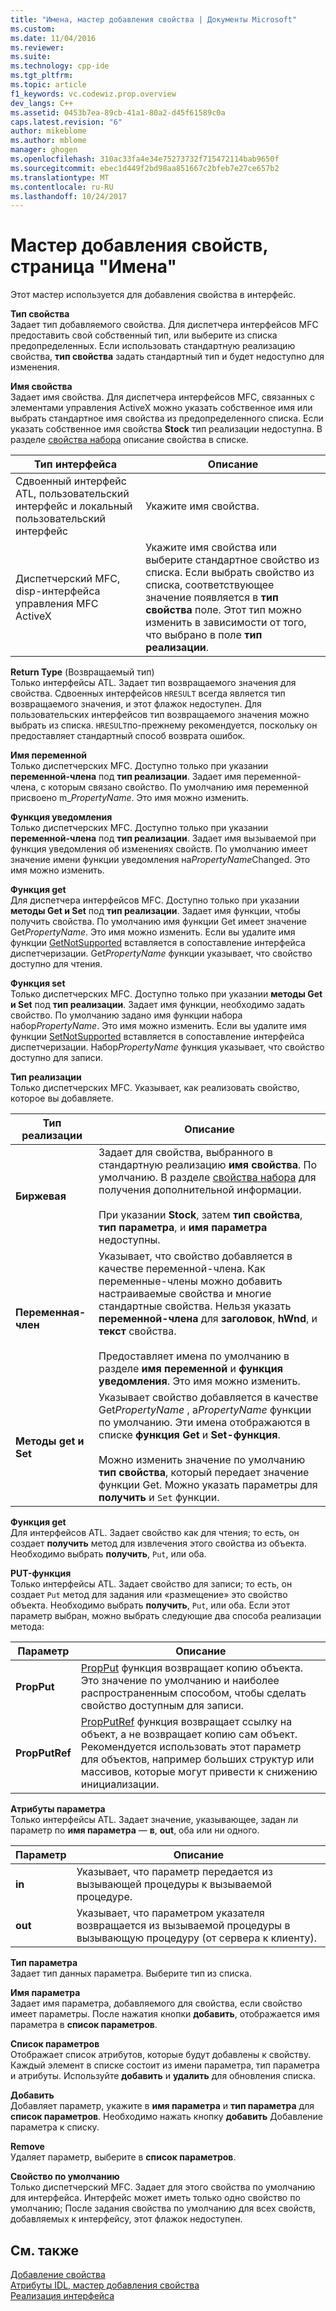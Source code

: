 ```yaml
---
title: "Имена, мастер добавления свойства | Документы Microsoft"
ms.custom: 
ms.date: 11/04/2016
ms.reviewer: 
ms.suite: 
ms.technology: cpp-ide
ms.tgt_pltfrm: 
ms.topic: article
f1_keywords: vc.codewiz.prop.overview
dev_langs: C++
ms.assetid: 0453b7ea-89cb-41a1-80a2-d45f61589c0a
caps.latest.revision: "6"
author: mikeblome
ms.author: mblome
manager: ghogen
ms.openlocfilehash: 310ac33fa4e34e75273732f715472114bab9650f
ms.sourcegitcommit: ebec1d449f2bd98aa851667c2bfeb7e27ce657b2
ms.translationtype: MT
ms.contentlocale: ru-RU
ms.lasthandoff: 10/24/2017
---
```

# <a name="names-add-property-wizard"></a>Мастер добавления свойств, страница "Имена"
Этот мастер используется для добавления свойства в интерфейс.  
  
 **Тип свойства**  
 Задает тип добавляемого свойства. Для диспетчера интерфейсов MFC предоставить свой собственный тип, или выберите из списка предопределенных. Если использовать стандартную реализацию свойства, **тип свойства** задать стандартный тип и будет недоступно для изменения.  
  
 **Имя свойства**  
 Задает имя свойства. Для диспетчера интерфейсов MFC, связанных с элементами управления ActiveX можно указать собственное имя или выбрать стандартное имя свойства из предопределенного списка. Если указать собственное имя свойства **Stock** тип реализации недоступна. В разделе [свойства набора](../ide/stock-properties.md) описание свойства в списке.  
  
|Тип интерфейса|Описание|  
|--------------------|-----------------|  
|Сдвоенный интерфейс ATL, пользовательский интерфейс и локальный пользовательский интерфейс|Укажите имя свойства.|  
|Диспетчерский MFC, disp-интерфейса управления MFC ActiveX|Укажите имя свойства или выберите стандартное свойство из списка. Если выбрать свойство из списка, соответствующее значение появляется в **тип свойства** поле. Этот тип можно изменить в зависимости от того, что выбрано в поле **тип реализации**.|  
  
 **Return Type** (Возвращаемый тип)  
 Только интерфейсы ATL. Задает тип возвращаемого значения для свойства. Сдвоенных интерфейсов `HRESULT` всегда является тип возвращаемого значения, и этот флажок недоступен. Для пользовательских интерфейсов тип возвращаемого значения можно выбрать из списка. `HRESULT`по-прежнему рекомендуется, поскольку он предоставляет стандартный способ возврата ошибок.  
  
 **Имя переменной**  
 Только диспетчерских MFC. Доступно только при указании **переменной-члена** под **тип реализации**. Задает имя переменной-члена, с которым связано свойство. По умолчанию имя переменной присвоено m_*PropertyName*. Это имя можно изменить.  
  
 **Функция уведомления**  
 Только диспетчерских MFC. Доступно только при указании **переменной-члена** под **тип реализации**. Задает имя вызываемой при функция уведомления об изменениях свойств. По умолчанию имеет значение имени функции уведомления на*PropertyName*Changed. Это имя можно изменить.  
  
 **Функция get**  
 Для диспетчера интерфейсов MFC. Доступно только при указании **методы Get и Set** под **тип реализации**. Задает имя функции, чтобы получить свойства. По умолчанию имя функции Get имеет значение Get*PropertyName*. Это имя можно изменить. Если вы удалите имя функции [GetNotSupported](../mfc/reference/colecontrol-class.md#getnotsupported) вставляется в сопоставление интерфейса диспетчеризации. Get*PropertyName* функции указывает, что свойство доступно для чтения.  
  
 **Функция set**  
 Только диспетчерских MFC. Доступно только при указании **методы Get и Set** под **тип реализации**. Задает имя функции, необходимо задать свойство. По умолчанию задано имя функции набора набор*PropertyName*. Это имя можно изменить. Если вы удалите имя функции [SetNotSupported](../mfc/reference/colecontrol-class.md#setnotsupported) вставляется в сопоставление интерфейса диспетчеризации. Набор*PropertyName* функция указывает, что свойство доступно для записи.  
  
 **Тип реализации**  
 Только диспетчерских MFC. Указывает, как реализовать свойство, которое вы добавляете.  
  
|Тип реализации|Описание|  
|-------------------------|-----------------|  
|**Биржевая**|Задает для свойства, выбранного в стандартную реализацию **имя свойства**. По умолчанию. В разделе [свойства набора](../ide/stock-properties.md) для получения дополнительной информации.<br /><br /> При указании **Stock**, затем **тип свойства**, **тип параметра**, и **имя параметра** недоступны.|  
|**Переменная-член**|Указывает, что свойство добавляется в качестве переменной-члена. Как переменные-члены можно добавить настраиваемые свойства и многие стандартные свойства. Нельзя указать **переменной-члена** для **заголовок**, **hWnd**, и **текст** свойства.<br /><br /> Предоставляет имена по умолчанию в разделе **имя переменной** и **функция уведомления**. Это имя можно изменить.|  
|**Методы get и Set**|Указывает свойство добавляется в качестве Get*PropertyName* , а*PropertyName* функции по умолчанию. Эти имена отображаются в списке **функция Get** и **Set-функция**.<br /><br /> Можно изменить значение по умолчанию **тип свойства**, который передает значение функции Get. Можно указать параметры для **получить** и `Set` функции.|  
  
 **Функция get**  
 Для интерфейсов ATL. Задает свойство как для чтения; то есть, он создает **получить** метод для извлечения этого свойства из объекта. Необходимо выбрать **получить**, `Put`, или оба.  
  
 **PUT-функция**  
 Только интерфейсы ATL. Задает свойство для записи; то есть, он создает `Put` метод для задания или «размещение» это свойство объекта. Необходимо выбрать **получить**, `Put`, или оба. Если этот параметр выбран, можно выбрать следующие два способа реализации метода:  
  
|Параметр|Описание|  
|------------|-----------------|  
|**PropPut**|[PropPut](../windows/propput.md) функция возвращает копию объекта. Это значение по умолчанию и наиболее распространенным способом, чтобы сделать свойство доступным для записи.|  
|**PropPutRef**|[PropPutRef](../windows/propputref.md) функция возвращает ссылку на объект, а не возвращает копию сам объект. Рекомендуется использовать этот параметр для объектов, например больших структур или массивов, которые могут привести к снижению инициализации.|  
  
 **Атрибуты параметра**  
 Только интерфейсы ATL. Задает значение, указывающее, задан ли параметр по **имя параметра** — **в**, **out**, оба или ни одного.  
  
|Параметр|Описание|  
|------------|-----------------|  
|**in**|Указывает, что параметр передается из вызывающей процедуры к вызываемой процедуре.|  
|**out**|Указывает, что параметром указателя возвращается из вызываемой процедуры в вызывающую процедуру (от сервера к клиенту).|  
  
 **Тип параметра**  
 Задает тип данных параметра. Выберите тип из списка.  
  
 **Имя параметра**  
 Задает имя параметра, добавляемого для свойства, если свойство имеет параметры. После нажатия кнопки **добавить**, отображается имя параметра в **список параметров**.  
  
 **Список параметров**  
 Отображает список атрибутов, которые будут добавлены к свойству. Каждый элемент в списке состоит из имени параметра, тип параметра и атрибуты. Используйте **добавить** и **удалить** для обновления списка.  
  
 **Добавить**  
 Добавляет параметр, укажите в **имя параметра** и **тип параметра** для **список параметров**. Необходимо нажать кнопку **добавить** Добавление параметра к списку.  
  
 **Remove**  
 Удаляет параметр, выберите в **список параметров**.  
  
 **Свойство по умолчанию**  
 Только диспетчерский MFC. Задает для этого свойства по умолчанию для интерфейса. Интерфейс может иметь только одно свойство по умолчанию; После задания свойства по умолчанию для всех свойств, добавляемых к интерфейсу, этот флажок недоступен.  
  
## <a name="see-also"></a>См. также  
 [Добавление свойства](../ide/adding-a-property-visual-cpp.md)   
 [Атрибуты IDL, мастер добавления свойства](../ide/idl-attributes-add-property-wizard.md)   
 [Реализация интерфейса](../ide/implementing-an-interface-visual-cpp.md)